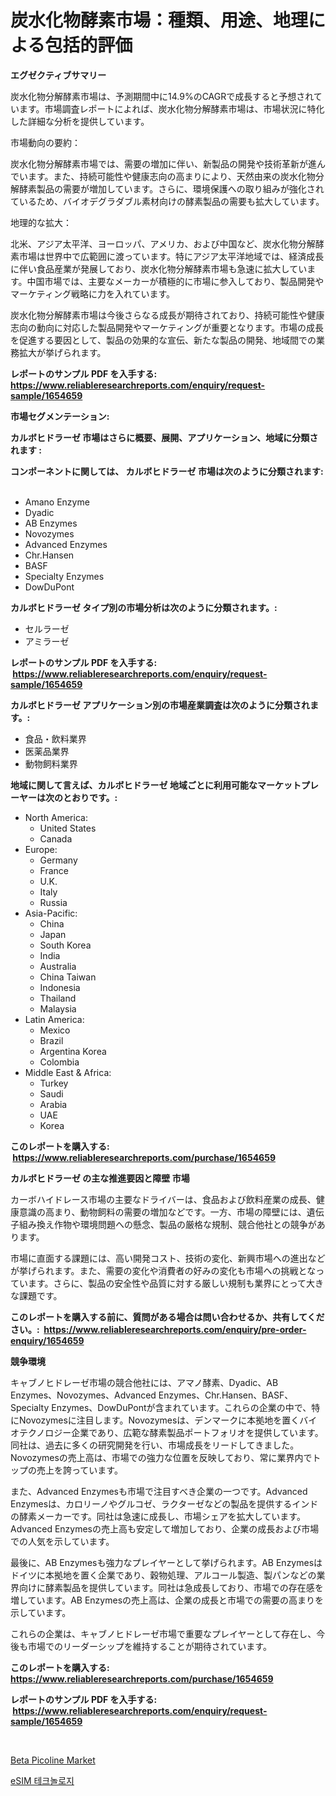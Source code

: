 <p><h1>炭水化物酵素市場：種類、用途、地理による包括的評価</h1></p><p><strong>エグゼクティブサマリー</strong></p>
<p><p>炭水化物分解酵素市場は、予測期間中に14.9%のCAGRで成長すると予想されています。市場調査レポートによれば、炭水化物分解酵素市場は、市場状況に特化した詳細な分析を提供しています。</p><p>市場動向の要約：</p><p>炭水化物分解酵素市場では、需要の増加に伴い、新製品の開発や技術革新が進んでいます。また、持続可能性や健康志向の高まりにより、天然由来の炭水化物分解酵素製品の需要が増加しています。さらに、環境保護への取り組みが強化されているため、バイオデグラダブル素材向けの酵素製品の需要も拡大しています。</p><p>地理的な拡大：</p><p>北米、アジア太平洋、ヨーロッパ、アメリカ、および中国など、炭水化物分解酵素市場は世界中で広範囲に渡っています。特にアジア太平洋地域では、経済成長に伴い食品産業が発展しており、炭水化物分解酵素市場も急速に拡大しています。中国市場では、主要なメーカーが積極的に市場に参入しており、製品開発やマーケティング戦略に力を入れています。</p><p>炭水化物分解酵素市場は今後さらなる成長が期待されており、持続可能性や健康志向の動向に対応した製品開発やマーケティングが重要となります。市場の成長を促進する要因として、製品の効果的な宣伝、新たな製品の開発、地域間での業務拡大が挙げられます。</p></p>
<p><strong>レポートのサンプル PDF を入手する: <a href="https://www.reliableresearchreports.com/enquiry/request-sample/1654659">https://www.reliableresearchreports.com/enquiry/request-sample/1654659</a></strong></p>
<p><strong>市場セグメンテーション:</strong></p>
<p><strong> カルボヒドラーゼ 市場はさらに概要、展開、アプリケーション、地域に分類されます :</strong></p>
<p><strong>コンポーネントに関しては、 カルボヒドラーゼ 市場は次のように分類されます: &nbsp;</strong></p>
<p><ul><li>Amano Enzyme</li><li>Dyadic</li><li>AB Enzymes</li><li>Novozymes</li><li>Advanced Enzymes</li><li>Chr.Hansen</li><li>BASF</li><li>Specialty Enzymes</li><li>DowDuPont</li></ul></p>
<p><strong> カルボヒドラーゼ タイプ別の市場分析は次のように分類されます。:</strong></p>
<p><ul><li>セルラーゼ</li><li>アミラーゼ</li></ul></p>
<p><strong>レポートのサンプル PDF を入手する: &nbsp;<a href="https://www.reliableresearchreports.com/enquiry/request-sample/1654659">https://www.reliableresearchreports.com/enquiry/request-sample/1654659</a></strong></p>
<p><strong> カルボヒドラーゼ アプリケーション別の市場産業調査は次のように分類されます。:</strong></p>
<p><ul><li>食品・飲料業界</li><li>医薬品業界</li><li>動物飼料業界</li></ul></p>
<p><strong>地域に関して言えば、カルボヒドラーゼ 地域ごとに利用可能なマーケットプレーヤーは次のとおりです。:</strong></p>
<p><ul>
    <li>
        North America:
        <ul>
            <li>United States</li>
            <li>Canada</li>
        </ul>
    </li>
    <li>
        Europe:
        <ul>
            <li>Germany</li>
            <li>France</li>
            <li>U.K.</li>
            <li>Italy</li>
            <li>Russia</li>
        </ul>
    </li>
    <li>
        Asia-Pacific:
        <ul>
            <li>China</li>
            <li>Japan</li>
            <li>South Korea</li>
            <li>India</li>
            <li>Australia</li>
            <li>China Taiwan</li>
            <li>Indonesia</li>
            <li>Thailand</li>
            <li>Malaysia</li>
        </ul>
    </li>
    <li>
        Latin America:
        <ul>
            <li>Mexico</li>
            <li>Brazil</li>
            <li>Argentina Korea</li>
            <li>Colombia</li>
        </ul>
    </li>
    <li>
        Middle East & Africa:
        <ul>
            <li>Turkey</li>
            <li>Saudi</li>
            <li>Arabia</li>
            <li>UAE</li>
            <li>Korea</li>
        </ul>
    </li>
    </ul></p>
<p><strong>このレポートを購入する: &nbsp;<a href="https://www.reliableresearchreports.com/purchase/1654659">https://www.reliableresearchreports.com/purchase/1654659</a></strong></p>
<p><strong>カルボヒドラーゼ の主な推進要因と障壁 市場</strong></p>
<p><p>カーボハイドレース市場の主要なドライバーは、食品および飲料産業の成長、健康意識の高まり、動物飼料の需要の増加などです。一方、市場の障壁には、遺伝子組み換え作物や環境問題への懸念、製品の厳格な規制、競合他社との競争があります。</p><p>市場に直面する課題には、高い開発コスト、技術の変化、新興市場への進出などが挙げられます。また、需要の変化や消費者の好みの変化も市場への挑戦となっています。さらに、製品の安全性や品質に対する厳しい規制も業界にとって大きな課題です。</p></p>
<p><strong>このレポートを購入する前に、質問がある場合は問い合わせるか、共有してください。:&nbsp; <a href="https://www.reliableresearchreports.com/enquiry/pre-order-enquiry/1654659">https://www.reliableresearchreports.com/enquiry/pre-order-enquiry/1654659</a></strong></p>
<p><strong>競争環境</strong></p>
<p><p>キャブノヒドレーゼ市場の競合他社には、アマノ酵素、Dyadic、AB Enzymes、Novozymes、Advanced Enzymes、Chr.Hansen、BASF、Specialty Enzymes、DowDuPontが含まれています。これらの企業の中で、特にNovozymesに注目します。Novozymesは、デンマークに本拠地を置くバイオテクノロジー企業であり、広範な酵素製品ポートフォリオを提供しています。同社は、過去に多くの研究開発を行い、市場成長をリードしてきました。Novozymesの売上高は、市場での強力な位置を反映しており、常に業界内でトップの売上を誇っています。</p><p>また、Advanced Enzymesも市場で注目すべき企業の一つです。Advanced Enzymesは、カロリーノやグルコゼ、ラクターゼなどの製品を提供するインドの酵素メーカーです。同社は急速に成長し、市場シェアを拡大しています。Advanced Enzymesの売上高も安定して増加しており、企業の成長および市場での人気を示しています。</p><p>最後に、AB Enzymesも強力なプレイヤーとして挙げられます。AB Enzymesはドイツに本拠地を置く企業であり、穀物処理、アルコール製造、製パンなどの業界向けに酵素製品を提供しています。同社は急成長しており、市場での存在感を増しています。AB Enzymesの売上高は、企業の成長と市場での需要の高まりを示しています。</p><p>これらの企業は、キャブノヒドレーゼ市場で重要なプレイヤーとして存在し、今後も市場でのリーダーシップを維持することが期待されています。</p></p>
<p><strong>このレポートを購入する: &nbsp; <a href="https://www.reliableresearchreports.com/purchase/1654659">https://www.reliableresearchreports.com/purchase/1654659</a></strong></p>
<p><strong>レポートのサンプル PDF を入手する: &nbsp;<a href="https://www.reliableresearchreports.com/enquiry/request-sample/1654659">https://www.reliableresearchreports.com/enquiry/request-sample/1654659</a></strong><strong></strong></p>
<p>&nbsp;</p>
<p><p><a href="https://automatic-knee-4c7.notion.site/Beta-Picoline-Market-Dynamics-2024-2031-Also-about-Its-Market-Trends-Projections-and-Opportunitie-30316921539d42fda444ea4147e20f5d">Beta Picoline Market</a></p><p><a href="https://medium.com/@chickenlegs8687/%EC%A0%84%EC%9E%90-sim-%EA%B8%B0%EC%88%A0-%EC%8B%9C%EC%9E%A5-%EC%97%B0%EA%B5%AC-%EB%B3%B4%EA%B3%A0%EC%84%9C-%EA%B7%B8-%EC%97%AD%EC%82%AC-%EB%B0%8F-2024%EB%85%84%EB%B6%80%ED%84%B0-2031%EB%85%84%EA%B9%8C%EC%A7%80%EC%9D%98-%EC%98%88%EC%B8%A1-935405dbdcb1">eSIM 테크놀로지</a></p></p>